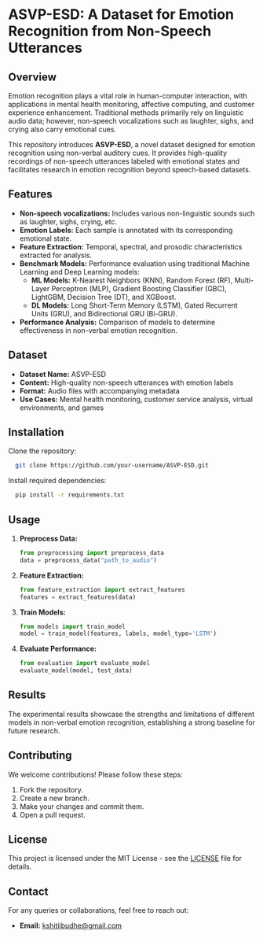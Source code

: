 # ASVP-ESD: A Dataset for Emotion Recognition from Non-Speech Utterances

## Overview
Emotion recognition plays a vital role in human-computer interaction, with applications in mental health monitoring, affective computing, and customer experience enhancement. Traditional methods primarily rely on linguistic audio data; however, non-speech vocalizations such as laughter, sighs, and crying also carry emotional cues.

This repository introduces **ASVP-ESD**, a novel dataset designed for emotion recognition using non-verbal auditory cues. It provides high-quality recordings of non-speech utterances labeled with emotional states and facilitates research in emotion recognition beyond speech-based datasets.

## Features
- **Non-speech vocalizations:** Includes various non-linguistic sounds such as laughter, sighs, crying, etc.
- **Emotion Labels:** Each sample is annotated with its corresponding emotional state.
- **Feature Extraction:** Temporal, spectral, and prosodic characteristics extracted for analysis.
- **Benchmark Models:** Performance evaluation using traditional Machine Learning and Deep Learning models:
  - **ML Models:** K-Nearest Neighbors (KNN), Random Forest (RF), Multi-Layer Perceptron (MLP), Gradient Boosting Classifier (GBC), LightGBM, Decision Tree (DT), and XGBoost.
  - **DL Models:** Long Short-Term Memory (LSTM), Gated Recurrent Units (GRU), and Bidirectional GRU (Bi-GRU).
- **Performance Analysis:** Comparison of models to determine effectiveness in non-verbal emotion recognition.

## Dataset
- **Dataset Name:** ASVP-ESD
- **Content:** High-quality non-speech utterances with emotion labels
- **Format:** Audio files with accompanying metadata
- **Use Cases:** Mental health monitoring, customer service analysis, virtual environments, and games

## Installation
Clone the repository:
```bash
  git clone https://github.com/your-username/ASVP-ESD.git
```
Install required dependencies:
```bash
  pip install -r requirements.txt
```

## Usage
1. **Preprocess Data:**
   ```python
   from preprocessing import preprocess_data
   data = preprocess_data("path_to_audio")
   ```
2. **Feature Extraction:**
   ```python
   from feature_extraction import extract_features
   features = extract_features(data)
   ```
3. **Train Models:**
   ```python
   from models import train_model
   model = train_model(features, labels, model_type='LSTM')
   ```
4. **Evaluate Performance:**
   ```python
   from evaluation import evaluate_model
   evaluate_model(model, test_data)
   ```

## Results
The experimental results showcase the strengths and limitations of different models in non-verbal emotion recognition, establishing a strong baseline for future research.

## Contributing
We welcome contributions! Please follow these steps:
1. Fork the repository.
2. Create a new branch.
3. Make your changes and commit them.
4. Open a pull request.

## License
This project is licensed under the MIT License - see the [LICENSE](LICENSE) file for details.

## Contact
For any queries or collaborations, feel free to reach out:
- **Email:** kshitijbudhe@gmail.com

